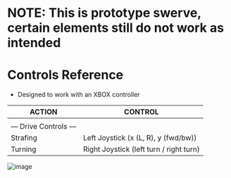 # NOTE: This is prototype swerve, certain elements still do not work as intended 

# Controls Reference
* Designed to work with an XBOX controller

| ACTION | CONTROL |
| --- | --- |
|  |  |
| — Drive Controls — |  |
| Strafing | Left Joystick (x (L, R), y (fwd/bw)) |
| Turning | Right Joystick (left turn / right turn) |

![image](https://user-images.githubusercontent.com/97851399/224804631-e1b80a12-a5bf-48d3-ae85-10b312997ce7.png)
